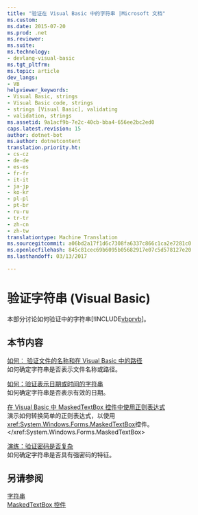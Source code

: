 ```yaml
---
title: "验证在 Visual Basic 中的字符串 |Microsoft 文档"
ms.custom: 
ms.date: 2015-07-20
ms.prod: .net
ms.reviewer: 
ms.suite: 
ms.technology:
- devlang-visual-basic
ms.tgt_pltfrm: 
ms.topic: article
dev_langs:
- VB
helpviewer_keywords:
- Visual Basic, strings
- Visual Basic code, strings
- strings [Visual Basic], validating
- validation, strings
ms.assetid: 9a1acf9b-7e2c-40cb-bba4-656ee2bc2ed0
caps.latest.revision: 15
author: dotnet-bot
ms.author: dotnetcontent
translation.priority.ht:
- cs-cz
- de-de
- es-es
- fr-fr
- it-it
- ja-jp
- ko-kr
- pl-pl
- pt-br
- ru-ru
- tr-tr
- zh-cn
- zh-tw
translationtype: Machine Translation
ms.sourcegitcommit: a06bd2a17f1d6c7308fa6337c866c1ca2e7281c0
ms.openlocfilehash: 845c81cec69b6095b05682917e07c5d578127e20
ms.lasthandoff: 03/13/2017

---
```

# <a name="validating-strings-in-visual-basic"></a>验证字符串 (Visual Basic)
本部分讨论如何验证中的字符串[!INCLUDE[vbprvb](../../../../csharp/programming-guide/concepts/linq/includes/vbprvb_md.md)]。  
  
## <a name="in-this-section"></a>本节内容  
 [如何︰ 验证文件的名称和在 Visual Basic 中的路径](../../../../visual-basic/programming-guide/language-features/strings/how-to-validate-file-names-and-paths.md)  
 如何确定字符串是否表示文件名称或路径。  
  
 [如何：验证表示日期或时间的字符串](../../../../visual-basic/programming-guide/language-features/strings/how-to-validate-strings-that-represent-dates-or-times.md)  
 如何确定字符串是否表示有效的日期。  
  
 [在 Visual Basic 中 MaskedTextBox 控件中使用正则表达式](../../../../visual-basic/programming-guide/language-features/strings/using-regular-expressions-with-the-maskedtextbox-control.md)  
 演示如何转换简单的正则表达式，以使用<xref:System.Windows.Forms.MaskedTextBox>控件。</xref:System.Windows.Forms.MaskedTextBox>  
  
 [演练：验证密码是否复杂](../../../../visual-basic/programming-guide/language-features/strings/walkthrough-validating-that-passwords-are-complex.md)  
 如何确定字符串是否具有强密码的特征。  
  
## <a name="see-also"></a>另请参阅  
 [字符串](../../../../visual-basic/programming-guide/language-features/strings/index.md)   
 [MaskedTextBox 控件](http://msdn.microsoft.com/library/235d6121-027d-481d-8d59-4f6794d15d0c)
